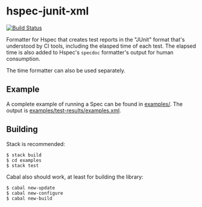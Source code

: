 # hspec-junit-xml

[![Build Status](https://travis-ci.org/tvision-insights/hspec-junit-xml.svg?branch=master)](https://travis-ci.org/tvision-insights/hspec-junit-xml)

Formatter for Hspec that creates test reports in the "JUnit" format that's understood by CI tools,
including the elasped time of each test. The elapsed time is also added to Hspec's `specdoc`
formatter's output for human consumption.

The time formatter can also be used separately.

## Example

A complete example of running a Spec can be found in [examples/](examples/test/Spec.hs). The output
is [examples/test-results/examples.xml](examples/test-results/examples.xml).

## Building

Stack is recommended:

```
$ stack build
$ cd examples
$ stack test
```

Cabal also should work, at least for building the library:

```
$ cabal new-update
$ cabal new-configure
$ cabal new-build
```
